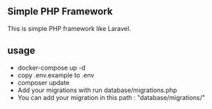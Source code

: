 ## Simple PHP Framework

This is simple PHP framework like Laravel.


## usage
- docker-compose up -d
- copy .env.example to .env
- composer update
- Add your migrations with run database/migrations.php
- You can add your migration in this path  : "database/migrations/"

